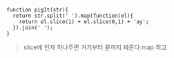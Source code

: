 	function pigIt(str){
	  return str.split(' ').map(function(el){
	    return el.slice(1) + el.slice(0,1) + 'ay';
	  }).join(' ');
	}
>slice에 인자 하나주면 거기부터 끝까지 짜른다 map 최고